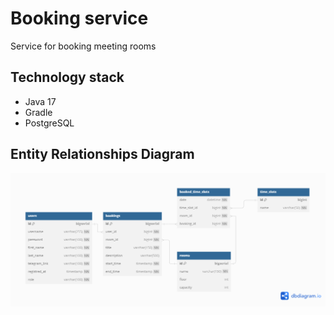# Booking service

Service for booking meeting rooms

## Technology stack
- Java 17
- Gradle
- PostgreSQL

## Entity Relationships Diagram

<img src="Entity-Relationship-Diagram.png" alt="img">